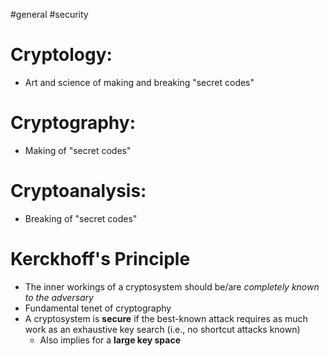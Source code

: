 #general #security 

# Cryptology:
- Art and science of making and breaking "secret codes"
# Cryptography:
- Making of "secret codes"
# Cryptoanalysis:
- Breaking of "secret codes"
# Kerckhoff's Principle
- The inner workings of a cryptosystem should be/are *completely known to the adversary*
- Fundamental tenet of cryptography
- A cryptosystem is **secure** if the best-known attack requires as much work as an exhaustive key search (i.e., no shortcut attacks known)
	- Also implies for a **large key space**


